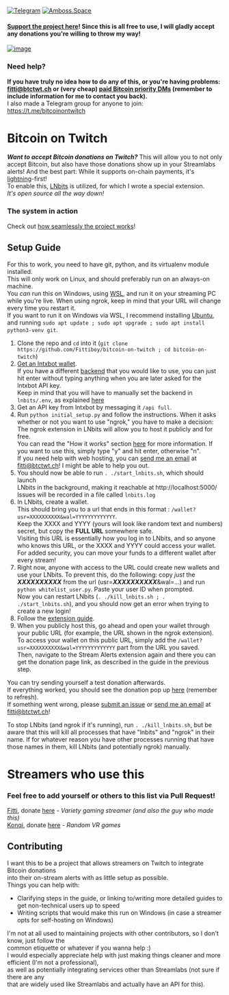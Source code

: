 [![Telegram](https://img.shields.io/badge/Telegram-Join-blue)](https://t.me/bitcoinontwitch)
[![Amboss.Space](https://img.shields.io/badge/Amboss%20Space-Community-blue)](https://amboss.space/community/dbd3a924-2397-489f-9df7-8fffdcf72ae5)

#### [Support the project here](https://fitti.io/tips)! Since this is all free to use, I will gladly accept any donations you're willing to throw my way!  
[![image](https://user-images.githubusercontent.com/28876473/128099346-c8556016-eb1e-4ce8-91d8-2b7795f91152.png)](https://fitti.io/tips)

### Need help?
**If you have truly no idea how to do any of this, or you're having problems:  
fitti@btctwt.ch or (very cheap) [paid Bitcoin priority DMs](https://fitti.io/dm) (remember to include information for me to contact you back).**  
I also made a Telegram group for anyone to join: https://t.me/bitcoinontwitch

# Bitcoin on Twitch
***Want to accept Bitcoin donations on Twitch?*** This will allow you to not only accept Bitcoin, but also have those donations show up in your Streamlabs alerts!
And the best part: While it supports on-chain payments, it's [lightning](https://youtu.be/XCSfoiD8wUA)-first!  
To enable this, [LNbits](https://github.com/lnbits/lnbits) is utilized, for which I wrote a special extension.  
*It's open source all the way down!*

### The system in action
Check out [how seamlessly the project works](https://twitter.com/Fittiboy/status/1422287674048720898)!

## Setup Guide

For this to work, you need to have git, python, and its virtualenv module installed.  
This will only work on Linux, and should preferably run on an always-on machine.  
You *can* run this on Windows, using [WSL](https://duckduckgo.com/?q=how+to+install+wsl), and run it on your streaming PC while you're live.
When using ngrok, keep in mind that your URL will change every time you restart it.  
If you want to run it on Windows via WSL, I recommend installing [Ubuntu](https://ubuntu.com/wsl), and running `sudo apt update ; sudo apt upgrade ; sudo apt install python3-venv git`.  
1. Clone the repo and `cd` into it (`git clone https://github.com/Fittiboy/bitcoin-on-twitch ; cd bitcoin-on-twitch`)
1. [Get an lntxbot wallet](https://t.me/lntxbot).  
   If you have a different [backend](https://lnbits.org/guide/wallets.html) that you would like to use, you can just hit enter without typing anything when you are later asked for the lntxbot API key.  
   Keep in mind that you will have to manually set the backend in `lnbits/.env`, as explained [here](https://lnbits.org/guide/wallets.html)
1. Get an API key from lntxbot by messaging it `/api full`.
1. Run `python initial_setup.py` and follow the instructions.
   When it asks whether or not you want to use "ngrok," you have to make a decision:
   The ngrok extension in LNbits will allow you to host it publicly and for free.  
   You can read the "How it works" section [here](https://github.com/Fittiboy/lnbits/blob/TwitchAlerts/lnbits/extensions/ngrok/README.md#how-it-works) for more information. If you want to use this, simply type "y" and hit enter, otherwise "n".  
   If you need help with web hosting, you can [send me an email](mailto:fitti@btctwt.ch) at fitti@btctwt.ch! I might be able to help you out.
1. You should now be able to run `. ./start_lnbits.sh`, which should launch  
   LNbits in the background, making it reachable at http://localhost:5000/  
   Issues will be recorded in a file called `lnbits.log`
1. In LNbits, create a wallet.  
   This should bring you to a url that ends in this format : `/wallet?usr=XXXXXXXXXX&wal=YYYYYYYYYYYYY`.  
   Keep the XXXX and YYYY (yours will look like random text and numbers) secret, but copy the **FULL URL** somewhere safe.  
   Visiting this URL is essentially how you log in to LNbits, and so anyone who knows this URL, or the XXXX and YYYY could access your wallet.  
   For added security, you can move your funds to a different wallet after every stream!
1. Right now, anyone with access to the URL could create new wallets and use your LNbits. To prevent this, do the following:
   copy *just* the ***XXXXXXXXXX*** from the url (usr=***XXXXXXXXXX***&wal=...) and run `python whitelist_user.py`. Paste your user ID when prompted.  
   Now you can restart LNbits (`. ./kill_lnbits.sh ; . ./start_lnbits.sh`), and you should now get an error when trying to create a new login!
1. Follow the [extension guide](https://github.com/lnbits/lnbits/blob/master/lnbits/extensions/streamalerts/README.md).
1. When you publicly host this, go ahead and open your wallet through your public URL (for example, the URL shown in the ngrok extension).  
   To access your wallet on this public URL, simply add the `/wallet?usr=XXXXXXXXXX&wal=YYYYYYYYYYYYY` part from the URL you saved.  
   Then, navigate to the Stream Alerts extension again and there you can get the donation page link, as described in the guide in the previous step.

You can try sending yourself a test donation afterwards.  
If everything worked, you should see the donation pop up [here](https://streamlabs.com/dashboard#/donations) (remember to refresh).  
If something went wrong, please [submit an issue](https://github.com/Fittiboy/bitcoin-on-twitch/issues/new/choose) or [send me an email](mailto:fitti@btctwt.ch) at fitti@btctwt.ch!  

To stop LNbits (and ngrok if it's running), run `. ./kill_lnbits.sh`, but be aware that this will kill all processes that have "lnbits" and "ngrok" in their name.
If for whatever reason you have other processes running that have those names in them, kill LNbits (and potentially ngrok) manually.

# Streamers who use this
### Feel free to add yourself or others to this list via Pull Request!
[Fitti](https://twitch.tv/Fitti), donate [here](https://fitti.io/twitch "Nice") - _Variety gaming streamer (and also the guy who made this)_  
[Konqi](https://www.twitch.tv/konqi), donate [here](http://172.245.55.115:5000/streamalerts/fCe6ku32aMy9UzuwFf7MGQ) - _Random VR games_

## Contributing
I want this to be a project that allows streamers on Twitch to integrate Bitcoin donations  
into their on-stream alerts with as little setup as possible.  
Things you can help with:  
* Clarifying steps in the guide, or linking to/writing more detailed guides to get non-technical users up to speed
* Writing scripts that would make this run on Windows (in case a streamer opts for self-hosting on Windows)

I'm not at all used to maintaining projects with other contributors, so I don't know, just follow the  
common etiquette or whatever if you wanna help :)  
I would especially appreciate help with just making things cleaner and more efficient (I'm not a professional),  
as well as potentially integrating services other than Streamlabs (not sure if there are any  
that are widely used like Streamlabs and actually have an API for this).
